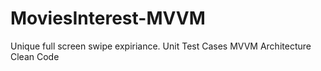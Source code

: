 # MoviesInterest-MVVM
Unique full screen swipe expiriance.
Unit Test Cases
MVVM Architecture
Clean Code

